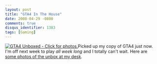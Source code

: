 ```yaml
---
layout: post
title: "GTA4 In The House"
date: 2008-04-29 -0800
comments: true
disqus_identifier: 1383
tags: [Gaming]
---
```

[![GTA4 Unboxed - Click for
photos.](http://farm4.static.flickr.com/3260/2452596934_09207986d4_m.jpg)](http://www.flickr.com/photos/tillig/sets/72157604794236934/t)Picked
up my copy of GTA4 just now. I'm off next week to play *all week long*
and I totally can't wait. Here are [some photos of the unbox at my
desk](http://www.flickr.com/photos/tillig/sets/72157604794236934/).

